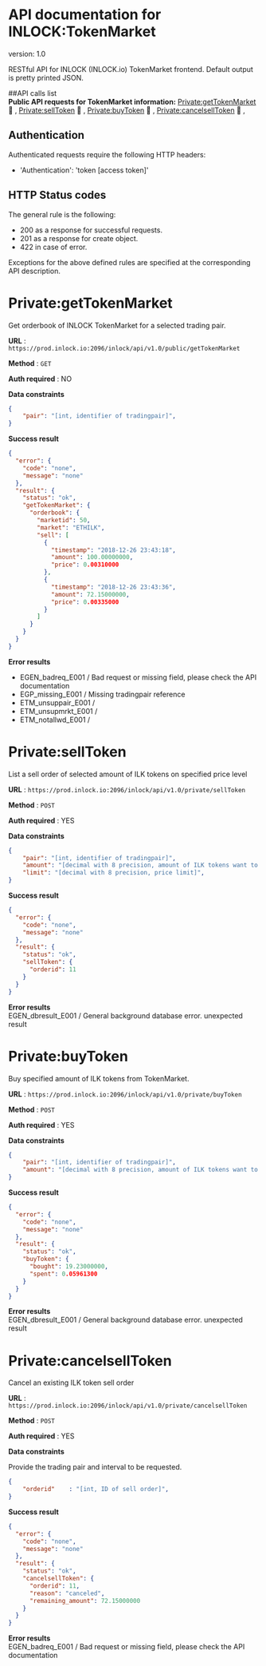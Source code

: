 # API documentation for INLOCK:TokenMarket
version: 1.0

RESTful API for INLOCK (INLOCK.io) TokenMarket frontend. Default output is pretty printed JSON.

##API calls list<br>
**Public API requests for TokenMarket information:**
<a href='#privategettokenmarket' name='get-token-market'>Private:getTokenMarket</a> :memo: , 
<a href='#privateselltoken' name='sell-token'>Private:sellToken</a> :memo: , 
<a href='#privatebuytoken' name='buy-token'>Private:buyToken</a> :memo: ,
<a href='#privatecancelselltoken' name='cancel-sell-token'>Private:cancelsellToken</a> :memo: ,
<br>

## Authentication
Authenticated requests require the following HTTP headers:
* 'Authentication': 'token [access token]'

## HTTP Status codes
The general rule is the following:
* 200 as a response for successful requests.
* 201 as a response for create object.
* 422 in case of error.

Exceptions for the above defined rules are specified at the corresponding API description.

# [](#publicgettokenmarket)Private:getTokenMarket

Get orderbook of INLOCK TokenMarket for a selected trading pair.

**URL** : `https://prod.inlock.io:2096/inlock/api/v1.0/public/getTokenMarket`

**Method** : `GET`

**Auth required** : NO

**Data constraints**

```json
{
    "pair": "[int, identifier of tradingpair]",
}
```

**Success result**

```json
{
  "error": {
    "code": "none", 
    "message": "none"
  },
  "result": {
    "status": "ok", 
    "getTokenMarket": {
      "orderbook": {
        "marketid": 50, 
        "market": "ETHILK", 
        "sell": [
          {
            "timestamp": "2018-12-26 23:43:18", 
            "amount": 100.00000000, 
            "price": 0.00310000
          }, 
          {
            "timestamp": "2018-12-26 23:43:36", 
            "amount": 72.15000000, 
            "price": 0.00335000
          }
        ]
      }
    }
  }
}

```

**Error results**<br>
* EGEN_badreq_E001 / Bad request or missing field, please check the API documentation
* EGP_missing_E001 / Missing tradingpair reference
* ETM_unsuppair_E001 / 
* ETM_unsupmrkt_E001 /
* ETM_notallwd_E001 /

# [](#privateselltoken)Private:sellToken

List a sell order of selected amount of ILK tokens on specified price level

**URL** : `https://prod.inlock.io:2096/inlock/api/v1.0/private/sellToken`

**Method** : `POST`

**Auth required** : YES

**Data constraints**

```json
{
    "pair": "[int, identifier of tradingpair]",
    "amount": "[decimal with 8 precision, amount of ILK tokens want to sell]",
    "limit": "[decimal with 8 precision, price limit]",
}
```

**Success result**

```json
{
  "error": {
    "code": "none", 
    "message": "none"
  },
  "result": {
    "status": "ok", 
    "sellToken": {
      "orderid": 11
    }
  }
}
```

**Error results**<br>
EGEN_dbresult_E001 / General background database error. unexpected result<br>

# [](#privatebuytoken)Private:buyToken

Buy specified amount of ILK tokens from TokenMarket.

**URL** : `https://prod.inlock.io:2096/inlock/api/v1.0/private/buyToken`

**Method** : `POST`

**Auth required** : YES

**Data constraints**

```json
{
    "pair": "[int, identifier of tradingpair]",
    "amount": "[decimal with 8 precision, amount of ILK tokens want to buy]",
}
```

**Success result**

```json
{
  "error": {
    "code": "none", 
    "message": "none"
  },
  "result": {
    "status": "ok", 
    "buyToken": {
      "bought": 19.23000000, 
      "spent": 0.05961300
    }
  }
}
```

**Error results**<br>
EGEN_dbresult_E001 / General background database error. unexpected result<br>


# [](#privatecancelselltoken)Private:cancelsellToken

Cancel an existing ILK token sell order

**URL** : `https://prod.inlock.io:2096/inlock/api/v1.0/private/cancelsellToken`

**Method** : `POST`

**Auth required** : YES

**Data constraints**

Provide the trading pair and interval to be requested.

```json
{
    "orderid"    : "[int, ID of sell order]",
}
```

**Success result**

```json
{
  "error": {
    "code": "none", 
    "message": "none"
  },
  "result": {
    "status": "ok", 
    "cancelsellToken": {
      "orderid": 11, 
      "reason": "canceled", 
      "remaining_amount": 72.15000000
    }
  }
}
```

**Error results**<br>
EGEN_badreq_E001 / Bad request or missing field, please check the API documentation<br>
